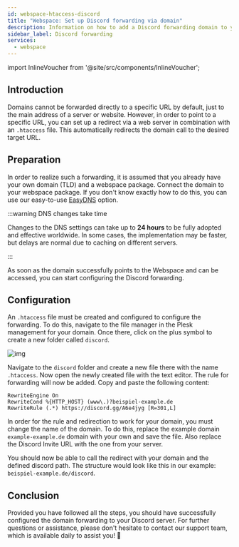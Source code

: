 ```yaml
---
id: webspace-htaccess-discord
title: "Webspace: Set up Discord forwarding via domain"
description: Information on how to add a Discord forwarding domain to your webspace from ZAP-Hosting - ZAP-Hosting.com documentation
sidebar_label: Discord forwarding
services:
  - webspace
---
```


import InlineVoucher from '@site/src/components/InlineVoucher';

## Introduction

Domains cannot be forwarded directly to a specific URL by default, just to the main address of a server or website. However, in order to point to a specific URL, you can set up a redirect via a web server in combination with an `.htaccess` file. This automatically redirects the domain call to the desired target URL.

<InlineVoucher />



## Preparation

In order to realize such a forwarding, it is assumed that you already have your own domain (TLD) and a webspace package. Connect the domain to your webspace package. If you don't know exactly how to do this, you can use our easy-to-use [EasyDNS](domain-easydns.md) option. 

:::warning DNS changes take time

Changes to the DNS settings can take up to **24 hours** to be fully adopted and effective worldwide. In some cases, the implementation may be faster, but delays are normal due to caching on different servers. 

:::

As soon as the domain successfully points to the Webspace and can be accessed, you can start configuring the Discord forwarding. 



## Configuration

An `.htaccess` file must be created and configured to configure the forwarding. To do this, navigate to the file manager in the Plesk management for your domain. Once there, click on the plus symbol to create a new folder called `discord`.

![img](https://screensaver01.zap-hosting.com/index.php/s/ZAJAd7EXp7yJE64/download)

Navigate to the `discord` folder and create a new file there with the name `.htaccess`. Now open the newly created file with the text editor. The rule for forwarding will now be added. Copy and paste the following content:
```
RewriteEngine On
RewriteCond %{HTTP_HOST} (www\.)?beispiel-example.de
RewriteRule (.*) https://discord.gg/A6e4jyg [R=301,L]
```

In order for the rule and redirection to work for your domain, you must change the name of the domain. To do this, replace the example domain `example-example.de` domain with your own and save the file. Also replace the Discord Invite URL with the one from your server. 

You should now be able to call the redirect with your domain and the defined discord path. The structure would look like this in our example: `beispiel-example.de/discord`.

## Conclusion

Provided you have followed all the steps, you should have successfully configured the domain forwarding to your Discord server.  For further questions or assistance, please don't hesitate to contact our support team, which is available daily to assist you! 🙂
